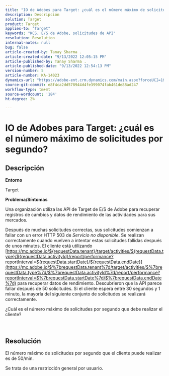 ```yaml
---
title: "IO de Adobes para Target: ¿cuál es el número máximo de solicitudes por segundo?"
description: Descripción
solution: Target
product: Target
applies-to: "Target"
keywords: "KCS, E/S de Adobe, solicitudes de API"
resolution: Resolution
internal-notes: null
bug: false
article-created-by: Tanay Sharma .
article-created-date: "9/13/2022 12:05:15 PM"
article-published-by: Tanay Sharma .
article-published-date: "9/13/2022 12:54:13 PM"
version-number: 5
article-number: KA-14023
dynamics-url: "https://adobe-ent.crm.dynamics.com/main.aspx?forceUCI=1&pagetype=entityrecord&etn=knowledgearticle&id=b391cf4d-5c33-ed11-9db1-002248086735"
source-git-commit: e8f4ca2dd578944d4fe399074fab461de88ad247
workflow-type: tm+mt
source-wordcount: '184'
ht-degree: 2%

---
```


# IO de Adobes para Target: ¿cuál es el número máximo de solicitudes por segundo?

## Descripción


<b>Entorno</b>

Target



<b>Problema/Síntomas</b>

Una organización utiliza las API de Target de E/S de Adobe para recuperar registros de cambios y datos de rendimiento de las actividades para sus mercados.

Después de muchas solicitudes correctas, sus solicitudes comienzan a fallar con un error HTTP 503 de *Servicio no disponible*. Se realizan correctamente cuando vuelven a intentar estas solicitudes fallidas después de unos minutos. El cliente está utilizando [https://mc.adobe.io/${requestData.tenant}/target/activities/${requestData.type}/${requestData.activityId}/report/performance?reportInterval=${requestData.startDate}/${requestData.endDate}](https://mc.adobe.io/$%7brequestData.tenant%7d/target/activities/$%7brequestData.type%7d/$%7brequestData.activityId%7d/report/performance?reportInterval=$%7brequestData.startDate%7d/$%7brequestData.endDate%7d) para recuperar datos de rendimiento. Descubrieron que la API parece fallar después de 50 solicitudes. Si el cliente espera entre 30 segundos y 1 minuto, la mayoría del siguiente conjunto de solicitudes se realizará correctamente.



¿Cuál es el número máximo de solicitudes por segundo que debe realizar el cliente?
<br><br> <br>

## Resolución


El número máximo de solicitudes por segundo que el cliente puede realizar es de 50/min.

Se trata de una restricción general por usuario.
